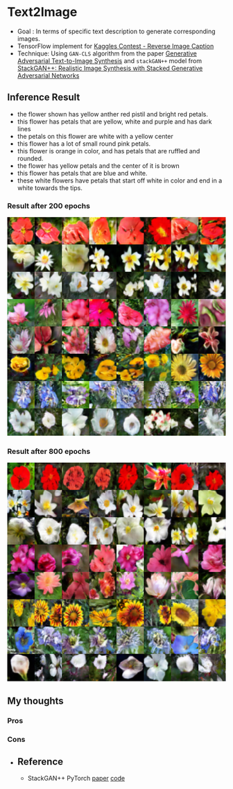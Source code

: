 # Text2Image
* Goal : In terms of specific text description to generate corresponding images.
* TensorFlow implement for [Kaggles Contest - Reverse Image Caption](https://www.kaggle.com/c/datalabcup-reverse-image-caption-ver2/leaderboard)
* Technique: Using `GAN-CLS` algorithm from the paper [Generative Adversarial Text-to-Image Synthesis](http://arxiv.org/abs/1605.05396) and `stackGAN++` model from [StackGAN++: Realistic Image Synthesis with Stacked Generative Adversarial Networks](https://arxiv.org/abs/1710.10916)

## Inference Result 
* the flower shown has yellow anther red pistil and bright red petals.
* this flower has petals that are yellow, white and purple and has dark lines
* the petals on this flower are white with a yellow center
* this flower has a lot of small round pink petals.
* this flower is orange in color, and has petals that are ruffled and rounded.
* the flower has yellow petals and the center of it is brown
* this flower has petals that are blue and white.
* these white flowers have petals that start off white in color and end in a white towards the tips.  

### Result after 200 epochs
<img src="train_samples/train_200.png"/>

### Result after 800 epochs
<img src="train_samples/train_800.png"/>

## My thoughts
### Pros
### Cons

* ## Reference
    * StackGAN++ PyTorch [paper](https://arxiv.org/abs/1710.10916) [code](https://github.com/hanzhanggit/StackGAN-v2)
